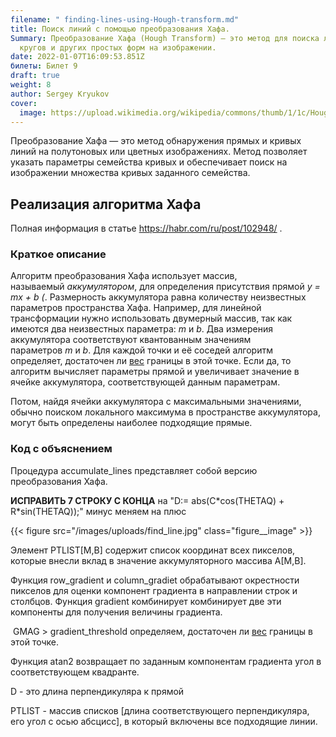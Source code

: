```yaml
---
filename: " finding-lines-using-Hough-transform.md"
title: Поиск линий с помощью преобразования Хафа.
Summary: Преобразование Хафа (Hough Transform) — это метод для поиска линий,
  кругов и других простых форм на изображении.
date: 2022-01-07T16:09:53.851Z
билеты: Билет 9
draft: true
weight: 8
author: Sergey Kryukov
cover:
  image: https://upload.wikimedia.org/wikipedia/commons/thumb/1/1c/Hough-example-result-en.png/800px-Hough-example-result-en.png
---
```

Преобразование Хафа — это метод обнаружения прямых и кривых линий на полутоновых или цветных изображениях. Метод позволяет указать параметры семейства кривых и обеспечивает поиск на изображении множества кривых заданного семейства. 

## Реализация алгоритма Хафа

Полная информация в статье https://habr.com/ru/post/102948/ .

### Краткое описание



Алгоритм преобразования Хафа использует массив, называемый *аккумулятором*, для определения присутствия прямой *y = mx + b (*. Размерность аккумулятора равна количеству неизвестных параметров пространства Хафа. Например, для линейной трансформации нужно использовать двумерный массив, так как имеются два неизвестных параметра: *m* и *b*. Два измерения аккумулятора соответствуют квантованным значениям параметров *m* и *b*. Для каждой точки и её соседей алгоритм определяет, достаточен ли [вес](https://ru.wikipedia.org/wiki/%D0%92%D0%B5%D1%81%D0%BE%D0%B2%D0%B0%D1%8F_%D1%84%D1%83%D0%BD%D0%BA%D1%86%D0%B8%D1%8F "Весовая функция") границы в этой точке. Если да, то алгоритм вычисляет параметры прямой и увеличивает значение в ячейке аккумулятора, соответствующей данным параметрам.

Потом, найдя ячейки аккумулятора с максимальными значениями, обычно поиском локального максимума в пространстве аккумулятора, могут быть определены наиболее подходящие прямые.

### Код с объяснением

Процедура accumulate_lines представляет собой версию преобразования Хафа. 

**ИСПРАВИТЬ 7 СТРОКУ С КОНЦА** на "D:= abs(C\*cos(THETAQ) + R\*sin(THETAQ));"      минус меняем на плюс

{{< figure src="/images/uploads/find_line.jpg"
class="figure__image" >}}



Элемент PTLIST\[M,B] содержит список координат всех пикселов, которые внесли вклад в значение аккумуляторного массива A\[M,B]. 

Функция row_gradient и column_gradiet обрабатывают окрестности пикселов для оценки компонент градиента в направлении строк и столбцов.                                                                                                Функция gradient комбинирует комбинирует две эти компоненты для получения величины градиента.



<!--StartFragment-->

 GMAG > gradient_threshold определяем, достаточен ли [вес](https://ru.wikipedia.org/wiki/%D0%92%D0%B5%D1%81%D0%BE%D0%B2%D0%B0%D1%8F_%D1%84%D1%83%D0%BD%D0%BA%D1%86%D0%B8%D1%8F "Весовая функция") границы в этой точке.

<!--EndFragment-->



Функция atan2 возвращает по заданным компонентам градиента угол в соответствующем квадранте. 

D - это длина перпендикуляра к прямой

PTLIST - массив списков \[длина соответствующего перпендикуляра,  его угол с осью абсцисс], в который включены все подходящие линии.